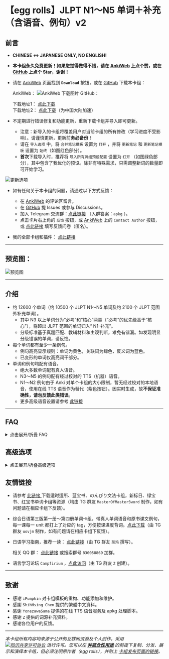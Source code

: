 # 【egg rolls】JLPT N1～N5 单词＋补充（含语音、例句）v2

## 前言

- **CHINESE ↔ JAPANESE ONLY, NO ENGLISH!**

- **本卡组永久免费更新！如果您觉得做得不错，请在 [AnkiWeb](https://ankiweb.net/shared/info/832276382) 上点个赞，或在 [GitHub](https://github.com/5mdld/anki-jlpt-decks) 上点个 Star，谢谢！**

- 请在 [AnkiWeb](https://ankiweb.net/shared/info/832276382) 页面找到 **`Download`** 按钮，或在 [GitHub](https://github.com/5mdld/anki-jlpt-decks) 下载本卡组：  

  AnkiWeb：
  ![AnkiWeb 下载图片](https://pub-90b0b2afa26447b8b824c3d05d8e274f.r2.dev/uPic/20241206oQZSWl.png)
  GitHub：

  下载地址1： [点此下载](https://github.com/5mdld/anki-jlpt-decks/releases/latest/download/NEW-JLPT.apkg)  
  下载地址2： [点此下载](https://gh-proxy.com/github.com/5mdld/anki-jlpt-decks/releases/latest/download/NEW-JLPT.apkg)（为中国大陆加速）  

- 不定期进行错误修复和功能更新，重新下载卡组并导入即可更新。

  - 注意：新导入的卡组将覆盖用户对当前卡组的所有修改（学习进度不受影响）。请谨慎更新，更新前**务必备份**！
  - 请在 `导入选项` 中，将 `合并笔记模板` 设置为 `打开` ，并将 `更新笔记` 和 `更新笔记模板` 设置为 `始终`（如图红色部分）。  
  - **首次**下载导入时，推荐将 `导入所有牌组预设配置` 设置为 `打开` （如图绿色部分），其中包含了我优化的预设。除非有特殊需求，只需调整新词的数量即可开始学习。

![更新选项](https://pub-90b0b2afa26447b8b824c3d05d8e274f.r2.dev/uPic/20241128J8JTQp.png)

- 如有任何关于本卡组的问题，请通过以下方式反馈：

  - 在 [AnkiWeb](https://ankiweb.net/shared/info/832276382) 的评论区留言。
  - 在 [GitHub](https://github.com/5mdld/anki-jlpt-decks) 提 Issues 或参与 Discussions。
  - 加入 Telegram 交流群：[点此链接](https://t.me/+tvTl5zf3auRlNDM9) （入群答案：`apkg`  ）。
  - 点击卡片右上角的 `反馈` 按钮，或 [AnkiWeb](https://ankiweb.net/shared/info/832276382) 上的 `Contact Author` 按钮，或 [点此链接](https://ncn8ci2h7v0y.feishu.cn/share/base/form/shrcnTh5DRxtrGWtiWTkdBlSWze?hide_NoteID=1&hide_Note+ID=1) 填写反馈问卷（匿名）。  
- 我的全部卡组和插件： [点此链接 ](https://ankiweb.net/shared/by-author/842333142)

---

## 预览图：

![预览图](https://pub-90b0b2afa26447b8b824c3d05d8e274f.r2.dev/uPic/20241206hi5zpu.png) 

---

## 介绍

- 约 12600 个单词（约 10500 个 JLPT N1～N5 单词及约 2100 个 JLPT 范围外补充单词）。
  - 其中 N3 以上单词分为“必考”和“核心”两类（“必考”的优先级高于“核心”），将超出 JLPT 范围的单词归入“ N1-补充”。
  - 分级标准基于真题匹配、教辅材料和主观判断，难免有错漏。如发现明显分级错误的单词，请反馈。
- 每个单词都有至少一条例句。
  - 例句高亮显示规则：单词为黄色，关联词为绿色，反义词为蓝色。  
  - 已变形的单词仅高亮词干部分。
- 单词和例句均配有语音。
  - 绝大多数单词配有真人语音。
  - N3～N5 的例句配有经过校对的 TTS（机器）语音。  
  - N1～N2 例句由于 Anki 对单个卡组的大小限制，暂无经过校对的本地语音，使用在线 TTS 语音作为替代（紫色按钮）。因实时生成，故**不保证准确性，请勿反馈此类错误**。  
  - 更多高级语音设置请参考 [此链接](https://anki-blog.pages.dev/docs/ankijp/new_jlpt_adv/#%e4%bd%bf%e7%94%a8%e8%87%aa%e5%ae%9a%e4%b9%89%e7%9a%84%e5%9c%a8%e7%ba%bf-tts-%e8%af%ad%e9%9f%b3%e6%9c%8d%e5%8a%a1)

---

## FAQ

<details>
<summary>点击展开/折叠 FAQ</summary>

### Q. 卡组导入后不能正常显示

A. 本卡组仅保证兼容**最新版的 [官方版本 Anki](https://apps.ankiweb.net/)**，不保证兼容其他第三方或旧版 Anki（e.g. AnkiApp、AnkiPro）。  

### Q. 卡组下载很慢 / 下载失败 / 第一次导入非常慢 / 同步很慢

A. 中国大陆用户请尝试使用 VPN 等网络代理工具进行下载。

### Q. 无法发音 / 缺少媒体文件

A. 请检查媒体文件是否**完全同步到云端**，首次同步可能超过 30 分钟。必要时请使用 VPN 等网络代理工具。

### Q. Windows 上出现卡片切换延迟的问题

A. 在 Anki 设置中，将“显示驱动程序”改为“软件/ Software ”。

### Q. 为什么有的卡片正面带有”ふりがな“（假名），我可以关掉吗

A. 只对“常用汉字”范围外（即 JLPT 范围外）以及仅凭假名无法判断读音的词汇添加“ふりがな”，不是所有词汇都有，无需关闭。  

如想关闭，请参考 [此链接](https://anki-blog.pages.dev/docs/ankijp/new_jlpt_adv/#%e9%9c%80%e8%a6%81%e6%ad%a3%e9%9d%a2%e5%8d%95%e8%af%8d%e4%b8%8d%e6%98%be%e7%a4%ba-furigana--kanji)

### Q. 下载的时候提示 “Daily limit exceeded; please try again tomorrow.”

A. 如果您的 IP 地址在 24 小时内下载超过 25 个卡组，则会收到该提示。请尝试更换 IP 或等待 24 小时后再试。

---
</details>

## 高级选项

<details>
<summary>点击展开/折叠高级选项</summary>  

以下为高级选项，需具备一定编程知识。请参考以下内容自行研究，或 [点此链接 ](https://t.me/+tvTl5zf3auRlNDM9) 加入 Telegram 群进行讨论。  

注意：作为免费项目，我们没有义务提供全面的技术支持，也无法保证达到您的预期效果。  

模板位置的视频教程：[Android](https://pub-90b0b2afa26447b8b824c3d05d8e274f.r2.dev/uPic/20241109/20241109vviFO1.mp4) ｜ [iOS](https://pub-90b0b2afa26447b8b824c3d05d8e274f.r2.dev/uPic/20241109/20241109HaTDmE.mp4) ｜ [macOS / Windows](https://pub-90b0b2afa26447b8b824c3d05d8e274f.r2.dev/uPic/20241124F22Meh.mp4)  

在卡片**正面模板**的 `CONFIG` 函数里内置了一些可修改的设置：

### *切换简体/繁体显示（暂不可用）

```html
lang: 'zh-Hans',      // 显示语言: 'zh-Hans' 为简体中文；'zh-Hant' 为繁体中文
```

### *根据不同平台修改“🔍”跳转的链接

```html
dict: {
  ios: 'moji',         // 在 iOS 使用 MOji 辞書
  android: 'moji',     // 在 Android 使用 MOji 辞書
  mac: 'dict',         // 在 macOS 使用系统自带的词典
  win: 'goldendict',   // 在 Windows 使用 GoldenDict-ng 词典
  other: 'weblio',     // 在其他平台使用 Weblio 国語辞典
},
// --- 以下为词典预设项，新增词典参考格式添加 --- //
const dictOptions = {
  'moji': 'mojisho://?search={query}',                          // MOJi 辞書 [ios|android]
  'mojidict': 'https://www.mojidict.com/searchText/{query}',    // MOJi 辞書网页版 [web]
  'dict': 'dict://{query}',                                     // macOS 词典 [mac]
  'eudic': 'eudic://dict/{query}',                              // Eudic 欧路词典 [win|mac|ios|android]
  'goldendict': 'goldendict://{query}',                         // GoldenDict-ng 词典 [win]
  'dicttango': 'dttp://app.dicttango/WordLookup?word={query}',  // DictTango [android]
  'monokakido': 'mkdictionaries:///?text={query}',              // Monokakido 物書堂 [mac|ios]
  'google': 'https://www.google.com/search?q={query}',          // Google Search [web]
  'weblio': 'https://www.weblio.jp/content/{query}',            // Weblio 国語辞典 [web]
  'weblioCJJC': 'https://cjjc.weblio.jp/content/{query}',       // Weblio 日中中日 [web]
  'takoboto': 'https://takoboto.jp/?q={query}',                 // Takoboto [web]
  'mazii': 'https://mazii.net/zh-TW/search/word/jatw/{query}',  // Mazii [web]
  'jisho': 'https://jisho.org/search/{query}',                  // Jisho [web]
  'kotobank': 'https://kotobank.jp/search?q={query}',           // Kotobank [web]
  'goo': 'https://dictionary.goo.ne.jp/srch/all/{query}/m0u/',  // Goo 辞書 [web]
}
```

### *音频高级设置

- 正面自动发音 + 背面自动播放单词和例句发音：
  1. `牌组选项` → `音频` → 关闭 `不要自动播放音频` 
  2. 正面模板 → `CONFIG` 函数 → `playback: 'default'`
- 正面自动发音 + 背面仅自动播放单词发音（默认）：
  1. `牌组选项` → `音频` → 关闭 `不要自动播放音频` 
  2. 正面模板 → `CONFIG` 函数 → `playback: 'force'`
- 正面手动点击发音 + 背面仅自动播放单词发音：
  1. `牌组选项` → `音频` → 开启 `不要自动播放音频`
  2. 正面模板 → `CONFIG` 函数 → `playback: 'force'`
- 正面手动点击发音 + 背面手动点击发音：
  1. `牌组选项` → `音频` → 开启 `不要自动播放音频` 
  2. 正面模板 → `CONFIG` 函数 → `playback: 'default'`
- 正面完全不发音 + 背面自动播放单词和例句发音：  
  1. `牌组选项` → `音频` → 关闭 `不要自动播放音频` 
  2. 正面模板 → 删除 `{{ VocabAudio }}`
  3. 正面模板 →   `CONFIG` 函数 → `playback: 'default'`
- 正面完全不发音 + 背面仅自动播放单词发音：
  1. `牌组选项` → `音频` → 开启 `不要自动播放音频` 
  2. 正面模板 → 删除 `{{ VocabAudio }}`
  3. 正面模板 →   `CONFIG` 函数 → `playback: 'force'`
- 正面完全不发音 + 背面手动点击发音：
  1. `牌组选项` → `音频` → 开启 `不要自动播放音频`
  2. 正面模板 → 删除 `{{ VocabAudio }}`
  3. 正面模板 →   `CONFIG` 函数 → `playback: 'default'`

```html
playback: 'force',    // 背面播放设置: 'default' 为使用系统设置；'force' 为强制只播放单词音频
```

### *使用 `hint:` 隐藏指定字段

例如，要在卡片正面隐藏 `VocabKanji`，请在正面模板中进行以下修改：

```html
<span lang="ja">{{ hint:furigana:VocabKanji }}</span>
```

请在背面模板的最后一个 `<script></script>` 标签内添加 `showHint()`，以在背面显示该内容。

### *需要正面单词不显示 Furigana / Kanji

- **不显示 Furigana**：请在正面模板最后的 `<script></script>` 内添加 `hideFurigana()`。
- **不显示 Kanji**：请在正面模板最后的 `<script></script>` 内添加 `hideKanji()`。

### *在线 TTS 高级设置

- 在 `domain: ''` 内填写自定义部署的域名即可使用自定义的在线 TTS 。  

- 部署方式参考 [此链接]( https://github.com/yy4382/ms-ra-forwarder-for-ifreetime) ，选择**无token**部署，建议自定义域名设置得复杂一些，避免泄露。

- 支持在桌面端和 AnkiWeb 配置 TTS 音频播放快捷键。设置 `hotkey: 'G'` 启用快捷键，留空则关闭。
  - 由于浏览器限制，无法在无用户交互下连续播放音频，快捷键也无法绕过此限制。
  - 按 `G` 键尝试从第一个音频开始连续播放，如因浏览器限制而暂停播放，需再次按 `G` 键继续播放下一条。
  - 所有音频播放过一次后，按 `G` 键可连续播放。
  - AnkiWeb 原本不支持快捷键操作，开启快捷键后，可控制所有 `<audio>` 标签音频（包括卡片自带音频），仅在背面生效。

- 使用 `https://anki-azuma.0w0.live/` 可以体验东雪莲 TTS，娱乐用，访问速度和发音标准度稍逊于普通 TTS。



```
tts: {
      enable: true, // 为没有语音的例句增加在线 tts，部署参考 https://github.com/yy4382/ms-ra-forwarder-for-ifreetime
      hotkey: 'G', // 播放快捷键，仅支持桌面端      
      domain: [
        // 可以添加更多域名，按顺序依次尝试播放
        '域名1',
        '域名2',
      ],
      params: {
        voiceName: 'ja-JP-KeitaNeural,ja-JP-NanamiNeural', // 语音为多个时随机选择一个
        speed: -4, // 语速范围 -50 到 100，0 为正常语速
      }
    }
```

### *修改卡片字体

1. 在卡片模板中找到卡片样式部分。
2. 如果要改成系统中已有的字体，只需在以下代码中，将字体名称添加到每个语言字体 `font-family` 的首位即可。

```
:lang(zh-Hans) {
  font-family: '您的简体中文字体名称', 'Source Han Serif CN', 'Source Han Serif JP', 'Source Han Serif TW', serif;
}
:lang(zh-Hant) {
  font-family: '您的繁体中文字体名称', 'Source Han Serif TW', 'Source Han Serif JP', 'Source Han Serif CN', serif;
}
:lang(ja) {
  font-family: '您的日文字体名称', 'Source Han Serif JP', 'Source Han Serif CN', 'Source Han Serif TW', serif;
}
```

1. 如果要更改为其他自定义字体，首先下载字体文件并放入 Anki 的媒体文件夹，然后将字体文件重命名为以 `_` 开头的名称。接着，修改 `@font-face` 中的 src 路径（无需修改 `font-family` 的名称，如果修改，也要同步修改样式中使用该名称的部分）。

```
@font-face {
  font-family: 'Source Han Serif CN';
  src: url('您的简体中文字体文件名') format('truetype');
  font-display: swap;
}
@font-face {
  font-family: 'Source Han Serif TW';
  src: url('您的繁体中文字体文件名') format('truetype');
  font-display: swap;
}
@font-face {
  font-family: 'Source Han Serif JP';
  src: url('您的繁体中文字体文件名') format('truetype');
  font-display: swap;
}
```

1. 在 iOS 端使用其他字体时，请删除或注释掉以下 `transform` 部分。这个样式仅用于调整 iOS 上思源宋体的振假名高度。

```
.safari rt,
.iphone rt,
.ipad rt {
  transform: translateY(6px);
}
.safari .VocabKanji rt,
.iphone .VocabKanji rt,
.ipad .VocabKanji rt {
  transform: translateY(12px);
}
```

### *开启/关闭正面为中文，背面为日语的卡片

预览图：  

![正面效果图](https://pub-90b0b2afa26447b8b824c3d05d8e274f.r2.dev/uPic/20241206jTsBpV.png)  

#### 开启正面为中文，背面为日语的卡片

1. 在卡片模板中找到卡片类型部分。
2. 在卡片类型里选择“2：中-日……”。
3. **分别**将正面模板和背面模板中的 `{{ #Alt2 }}` 修改为 `{{ ^Alt2 }} `然后保存。
4. 重启 Anki 后即可看到新增的中-日模板卡片，默认与日-中模板卡片混在一起，您可以自行分组。  

  ![操作方法](https://pub-90b0b2afa26447b8b824c3d05d8e274f.r2.dev/uPic/20241206vC6C4m.png)

####  关闭（删除）正面为中文，背面为日语的卡片

1. **分别**将正面模板和背面模板中的 `{{ ^Alt2 }} `修改为 `{{ #Alt2 }}` 然后保存（如上图所示）。
2. 点击 Anki 的 `工具` → `空白卡片` → `删除`（如下图所示）。  

  ![删除空白卡片](https://pub-90b0b2afa26447b8b824c3d05d8e274f.r2.dev/uPic/20241206aUZkfD.png)

---
</details>

## 友情链接

- 请参考 [此链接 ](https://ankiweb.net/shared/by-author/1681155450)下载适时适所、蓝宝书、のんびり文法卡组，新标日、绿宝书、红宝书单词卡组等资源（均由 TG 群友 `MasterOfMasterSword` 制作，如有问题请在相应卡组下反馈）。

- 综合日语第三版第一册～第四册单词卡组，带真人单词语音和原书课文例句，每一课每一 unit 都打上了对应的 tag，方便按课进度背词。[点此下载](https://ankiweb.net/shared/by-author/516873037)（由 TG 群友 `uovjm` 制作，如有问题请在相应卡组下反馈）。

- 日语学习指南，推荐一读： [点此链接](https://eaa9gdwuyv7.feishu.cn/wiki/YeOSwsG7giLuQxkcDFscUXVZn2f)（由 TG 群友 `菜鸡` 撰写）。

  相关 QQ 群： [点此链接](https://qm.qq.com/q/Iy7QuEz5WQ) 或搜索群号 `830058869` 加群。

- 语言学习论坛 `Campfirium` ，[点此访问](https://campfirium.info)（由 TG 群友 `Z` 创建）。

---

## 致谢

- 感谢 `iPumpkin` 对卡组模板的重构、功能添加和维护。
- 感謝 `ShihHsing Chen` 提供的繁體中文資料。
- 感谢 `YonezawaSama` 提供的在线 TTS 语音服务及 apkg 处理脚本。
- 感谢 `Z` 提供的词源补充资料。
- 感谢各位用户的反馈。

---

*本卡组所有内容均来源于公开的互联网资源及个人创作，采用 [![知识共享许可协议](https://licensebuttons.net/l/by-nc/4.0/88x31.png)](https://creativecommons.org/licenses/by-nc/4.0/deed.zh) 进行许可。您可以在 [**非商业性用途**](https://creativecommons.org/licenses/by-nc/4.0/deed.zh-hans#ref-commercial-purposes) 的前提下复制、分发、展示和演绎本卡组，但必须注明原作者（egg rolls），并附上 [卡组发布页面的链接](https://ankiweb.net/shared/info/832276382)。*
